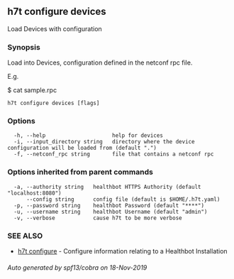 ## h7t configure devices

Load Devices with configuration

### Synopsis

Load into Devices, configuration defined in the netconf rpc file.

E.g. 

$ cat sample.rpc 
<edit-config>
  <target>
    <running/>
  </target>
  <config>
    <system>
      <services>
        <extension-service>
          <request-response>
            <grpc>
              <clear-text/>
              <skip-authentication/>
            </grpc>
          </request-response>
        </extension-service>
      </services>
    </system>
  </config>
</edit-config>


```
h7t configure devices [flags]
```

### Options

```
  -h, --help                     help for devices
  -i, --input_directory string   directory where the device configuration will be loaded from (default ".")
  -f, --netconf_rpc string       file that contains a netconf rpc
```

### Options inherited from parent commands

```
  -a, --authority string   healthbot HTTPS Authority (default "localhost:8080")
      --config string      config file (default is $HOME/.h7t.yaml)
  -p, --password string    healthbot Password (default "****")
  -u, --username string    healthbot Username (default "admin")
  -v, --verbose            cause h7t to be more verbose
```

### SEE ALSO

* [h7t configure](h7t_configure.md)	 - Configure information relating to a Healthbot Installation

###### Auto generated by spf13/cobra on 18-Nov-2019
